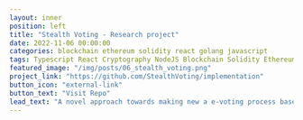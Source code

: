 ```yaml
---
layout: inner
position: left
title: "Stealth Voting - Research project"
date: 2022-11-06 00:00:00
categories: blockchain ethereum solidity react golang javascript
tags: Typescript React Cryptography NodeJS Blockchain Solidity Ethereum ECC
featured_image: "/img/posts/06_stealth_voting.png"
project_link: "https://github.com/StealthVoting/implementation"
button_icon: "external-link"
button_text: "Visit Repo"
lead_text: "A novel approach towards making new a e-voting process based on blockchain and cryptography"
---
```

